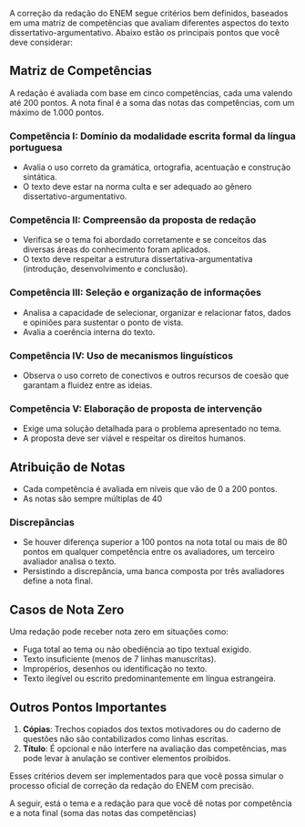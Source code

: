 A correção da redação do ENEM segue critérios bem definidos, baseados em uma matriz de competências que avaliam diferentes aspectos do texto dissertativo-argumentativo. Abaixo estão os principais pontos que você deve considerar:

## **Matriz de Competências**
A redação é avaliada com base em cinco competências, cada uma valendo até 200 pontos. A nota final é a soma das notas das competências, com um máximo de 1.000 pontos.

### **Competência I: Domínio da modalidade escrita formal da língua portuguesa**
- Avalia o uso correto da gramática, ortografia, acentuação e construção sintática.
- O texto deve estar na norma culta e ser adequado ao gênero dissertativo-argumentativo.

### **Competência II: Compreensão da proposta de redação**
- Verifica se o tema foi abordado corretamente e se conceitos das diversas áreas do conhecimento foram aplicados.
- O texto deve respeitar a estrutura dissertativa-argumentativa (introdução, desenvolvimento e conclusão).

### **Competência III: Seleção e organização de informações**
- Analisa a capacidade de selecionar, organizar e relacionar fatos, dados e opiniões para sustentar o ponto de vista.
- Avalia a coerência interna do texto.

### **Competência IV: Uso de mecanismos linguísticos**
- Observa o uso correto de conectivos e outros recursos de coesão que garantam a fluidez entre as ideias.

### **Competência V: Elaboração de proposta de intervenção**
- Exige uma solução detalhada para o problema apresentado no tema.
- A proposta deve ser viável e respeitar os direitos humanos.

## **Atribuição de Notas**
- Cada competência é avaliada em níveis que vão de 0 a 200 pontos.
- As notas são sempre múltiplas de 40
  
### **Discrepâncias**
- Se houver diferença superior a 100 pontos na nota total ou mais de 80 pontos em qualquer competência entre os avaliadores, um terceiro avaliador analisa o texto.
- Persistindo a discrepância, uma banca composta por três avaliadores define a nota final.

## **Casos de Nota Zero**
Uma redação pode receber nota zero em situações como:
- Fuga total ao tema ou não obediência ao tipo textual exigido.
- Texto insuficiente (menos de 7 linhas manuscritas).
- Impropérios, desenhos ou identificação no texto.
- Texto ilegível ou escrito predominantemente em língua estrangeira.
  
## **Outros Pontos Importantes**
1. **Cópias**: Trechos copiados dos textos motivadores ou do caderno de questões não são contabilizados como linhas escritas.
2. **Título**: É opcional e não interfere na avaliação das competências, mas pode levar à anulação se contiver elementos proibidos.

Esses critérios devem ser implementados para que você possa simular o processo oficial de correção da redação do ENEM com precisão.

A seguir, está o tema e a redação para que você dê notas por competência e a nota final (soma das notas das competências)